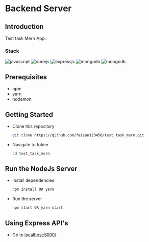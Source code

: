 # Backend Server
## Introduction
Test task Mern App.
### Stack
<img alt="javascript" src="https://img.shields.io/badge/JavaScript-F0DB4F?style=for-the-badge&logo=javascript&logoColor=323330"/> <img alt="nodejs" src="https://img.shields.io/badge/Node.js-43853D?style=for-the-badge&logo=node-dot-js&logoColor=white"/> <img alt="expressjs" src="https://img.shields.io/badge/Express.js-000000?style=for-the-badge&logo=express&logoColor=white"/> <img alt="mongodb" src="https://img.shields.io/badge/MongoDB-4EA94B?style=for-the-badge&logo=mongodb&logoColor=white"/> <img alt="mongodb" src="https://img.shields.io/badge/Yarn-2188B6?style=for-the-badge&logo=yarn&logoColor=white"/>

## Prerequisites
- npm
- yarn
- nodemon

## Getting Started
- Clone this repository
  ```sh
  git clone https://github.com/faizan123456/test_task_mern.git
  ```
- Navigate to folder
  ```sh
  cd test_task_mern
  ```

## Run the NodeJs Server
- Install dependencies
  ```sh
  npm install OR yarn
  ```
- Run the server
  ```sh
  npm start OR yarn start
  ```

## Using Express API's
- Go to [localhost:5000/](http://localhost:5000/[endpoint]/)
